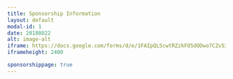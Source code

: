 ```yaml
---
title: Sponsorship Information
layout: default
modal-id: 1
date: 20180822
alt: image-alt
iframe: https://docs.google.com/forms/d/e/1FAIpQLScwtRZzkFO5dODwo7CZv53VuFu2P2RaHnnP6TkzIjvvmFYSlg/viewform?embedded=true
iframeheight: 2400

sponsorshippage: true
---
```

